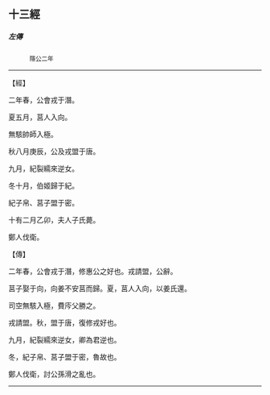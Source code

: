 

## 十三經

##### 左傳
　　　`隱公二年`

* * *

【經】

二年春，公會戎于潛。

夏五月，莒人入向。

無駭帥師入極。

秋八月庚辰，公及戎盟于唐。

九月，紀裂繻來逆女。

冬十月，伯姬歸于紀。

紀子帛、莒子盟于密。

十有二月乙卯，夫人子氏薨。

鄭人伐衛。

【傳】

二年春，公會戎于潛，修惠公之好也。戎請盟，公辭。

莒子娶于向，向姜不安莒而歸。夏，莒人入向，以姜氏還。

司空無駭入極，費庈父勝之。

戎請盟。秋，盟于唐，復修戎好也。

九月，紀裂繻來逆女，卿為君逆也。

冬，紀子帛、莒子盟于密，魯故也。

鄭人伐衛，討公孫滑之亂也。

* * *

